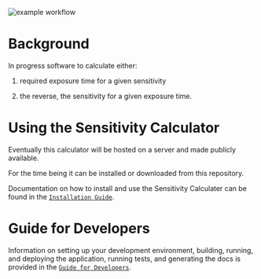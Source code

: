 ![example workflow](https://github.com/ukatc/AtLAST_sensitivity_calculator/actions/workflows/backend-tests.yml/badge.svg)


Background
==========

In progress software to calculate either:

1. required exposure time for a given sensitivity 

2. the reverse, the sensitivity for a given exposure time.

Using the Sensitivity Calculator
================================
Eventually this calculator will be hosted on a server and made publicly available.

For the time being it can be installed or downloaded from this repository.

Documentation on how to install and use the Sensitivity Calculater can be found
in the [``Installation Guide``](docs/source/installation.rst).


Guide for Developers
====================
Information on setting up your development environment, building, running, and deploying the application, running tests,
and generating the docs is provided in the [``Guide for Developers``](docs/source/guide_for_developers.rst).
